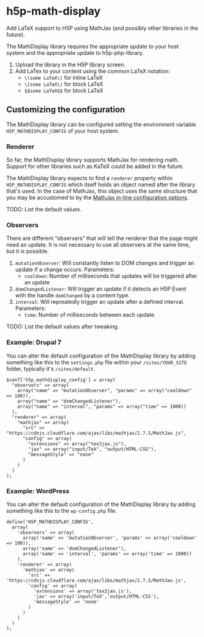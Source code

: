 # h5p-math-display

Add LaTeX support to H5P using MathJax (and possibly other libraries in the future).

The MathDisplay library requires the appropriate update to your host system and the appropriate update to h5p-php-library.

1. Upload the library in the H5P library screen.
2. Add LaTex to your content using the common LaTeX notation:
   - `\(some LaTeX\)` for inline LaTeX
   - `\[some LaTeX\)` for block LaTeX
   - `$$some LaTeX$$` for block LaTeX

## Customizing the configuration
The MathDisplay library can be configured setting the environment variable `H5P_MATHDISPLAY_CONFIG` of your host system.

### Renderer ###
So far, the MathDisplay library supports MathJax for rendering math. Support for other libraries such as KaTeX could be added in the future.

The MathDisplay library expects to find a `renderer` property within `H5P_MATHDISPLAY_CONFIG` which itself holds an object named after the library that's used.
In the case of MathJax, this object uses the same structure that you may be accustomed to by the [MathJax in-line configuration options](https://docs.mathjax.org/en/latest/configuration.html#using-in-line-configuration-options).

TODO: List the default values.

### Observers ###
There are different "observers" that will tell the renderer that the page might need an update. It is not necessary to use all observers at the same time, but it is possible.

1. `mutationObserver`: Will constantly listen to DOM changes and trigger an update if a change occurs. Parameters:
    - `cooldown`: Number of milliseconds that updates will be triggered after an update
2. `domChangedListener`: Will trigger an update if it detects an H5P Event with the handle `domChanged` by a content type.
3. `interval`: Will repreatedly trigger an update after a defined interval. Parameters:
    - `time`: Number of milliseconds between each update.

TODO: List the default values after tweaking.

### Example: Drupal 7
You can alter the default configuration of the MathDisplay library by adding something like this to the `settings.php` file within your `/sites/YOUR_SITE` folder, typically it's `/sites/default`.

    $conf['h5p_mathdisplay_config'] = array(
      "observers" => array(
        array("name" => "mutationObserver", "params" => array("cooldown" => 100)),
        array("name" => "domChangedListener"),
        array("name" => "interval", "params" => array("time" => 1000))
      ),
      "renderer" => array(
        "mathjax" => array(
          "src" => "https://cdnjs.cloudflare.com/ajax/libs/mathjax/2.7.5/MathJax.js",
          "config" => array(
            "extensions" => array("tex2jax.js"),
            "jax" => array("input/TeX", "output/HTML-CSS"),
            "messageStyle" => "none"
          )
        )
      )
    );

### Example: WordPress
You can alter the default configuration of the MathDisplay library by adding something like this to the `wp-config.php` file.

    define('H5P_MATHDISPLAY_CONFIG',
      array(
        'observers' => array(
          array('name' => 'mutationObserver', 'params' => array('cooldown' => 100)),
          array('name' => 'domChangedListener'),
          array('name' => 'interval', 'params' => array('time' => 1000))
        ),
        'renderer' => array(
          'mathjax' => array(
            'src' => 'https://cdnjs.cloudflare.com/ajax/libs/mathjax/2.7.5/MathJax.js',
            'config' => array(
              'extensions' => array('tex2jax.js'),
              'jax' => array('input/TeX','output/HTML-CSS'),
              'messageStyle' => 'none'
            )
          )
        )
      )
    );
